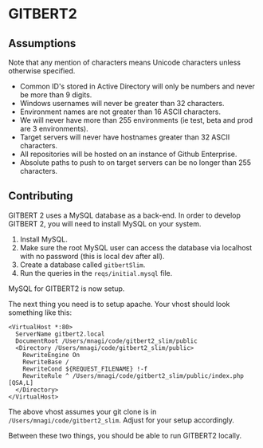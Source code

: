 # GITBERT2 #

## Assumptions ##

Note that any mention of characters means Unicode characters unless otherwise specified.

 - Common ID's stored in Active Directory will only be numbers and never be more than 9 digits.
 - Windows usernames will never be greater than 32 characters.
 - Environment names are not greater than 16 ASCII characters.
 - We will never have more than 255 environments (ie test, beta and prod are 3 environments).
 - Target servers will never have hostnames greater than 32 ASCII characters.
 - All repositories will be hosted on an instance of Github Enterprise.
 - Absolute paths to push to on target servers can be no longer than 255 characters.

## Contributing ##

GITBERT 2 uses a MySQL database as a back-end. In order to develop GITBERT 2,
you will need to install MySQL on your system.

1. Install MySQL.
2. Make sure the root MySQL user can access the database via localhost with no
   password (this is local dev after all).
3. Create a database called `gitbertSlim`.
4. Run the queries in the `reqs/initial.mysql` file.

MySQL for GITBERT2 is now setup.

The next thing you need is to setup apache. Your vhost should look something like this:

    <VirtualHost *:80>
      ServerName gitbert2.local
      DocumentRoot /Users/mnagi/code/gitbert2_slim/public
      <Directory /Users/mnagi/code/gitbert2_slim/public>
        RewriteEngine On
        RewriteBase /
        RewriteCond ${REQUEST_FILENAME} !-f
        RewriteRule ^ /Users/mnagi/code/gitbert2_slim/public/index.php [QSA,L]
      </Directory>
    </VirtualHost>

The above vhost assumes your git clone is in `/Users/mnagi/code/gitbert2_slim`.
Adjust for your setup accordingly.

Between these two things, you should be able to run GITBERT2 locally.
